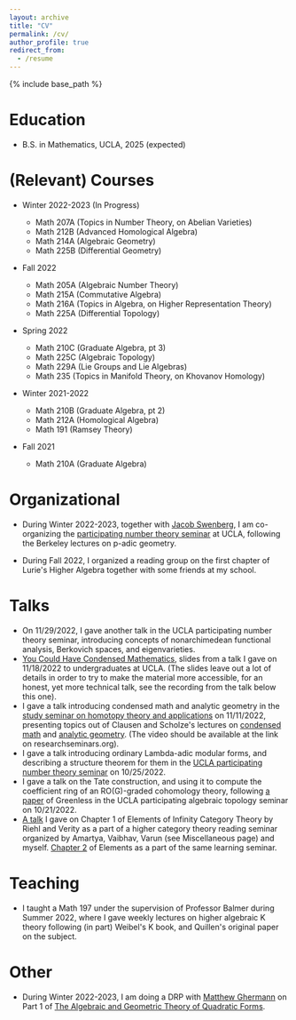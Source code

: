 ```yaml
---
layout: archive
title: "CV"
permalink: /cv/
author_profile: true
redirect_from:
  - /resume
---
```


{% include base_path %}

Education
======
* B.S. in Mathematics, UCLA, 2025 (expected)

(Relevant) Courses
======
* Winter 2022-2023 (In Progress)
  * Math 207A (Topics in Number Theory, on Abelian Varieties)
  * Math 212B (Advanced Homological Algebra)
  * Math 214A (Algebraic Geometry)
  * Math 225B (Differential Geometry)

* Fall 2022
  * Math 205A (Algebraic Number Theory)
  * Math 215A (Commutative Algebra)
  * Math 216A (Topics in Algebra, on Higher Representation Theory)
  * Math 225A (Differential Topology)

* Spring 2022
  * Math 210C (Graduate Algebra, pt 3)
  * Math 225C (Algebraic Topology)
  * Math 229A (Lie Groups and Lie Algebras)
  * Math 235 (Topics in Manifold Theory, on Khovanov Homology)

* Winter 2021-2022
  * Math 210B (Graduate Algebra, pt 2)
  * Math 212A (Homological Algebra)
  * Math 191 (Ramsey Theory)

* Fall 2021
  * Math 210A (Graduate Algebra)



Organizational
======
  * During Winter 2022-2023, together with [Jacob Swenberg](https://www.math.ucla.edu/~jaswenberg/), I am co-organizing the [participating number theory seminar](https://www.math.ucla.edu/~jaswenberg/ntlearning/) at UCLA, following the Berkeley lectures on p-adic geometry.

  * During Fall 2022, I organized a reading group on the first chapter of Lurie's Higher Algebra together with some friends at my school.


Talks
======
 * On 11/29/2022, I gave another talk in the UCLA participating number theory seminar, introducing concepts of nonarchimedean functional analysis, Berkovich spaces, and eigenvarieties.
 * [You Could Have Condensed Mathematics](/files/YouCouldHaveCondensedMath.pdf), slides from a talk I gave on 11/18/2022 to undergraduates at UCLA.  (The slides leave out a lot of details in order to try to make the material more accessible, for an honest, yet more technical talk, see the recording from the talk below this one).
 * I gave a talk introducing condensed math and analytic geometry in the [study seminar on homotopy theory and applications](https://researchseminars.org/talk/HomotopyTheoryAndApps/46/) on 11/11/2022, presenting topics out of Clausen and Scholze's lectures on [condensed math](https://www.math.uni-bonn.de/people/scholze/Condensed.pdf) and [analytic geometry](https://www.math.uni-bonn.de/people/scholze/Analytic.pdf).  (The video should be available at the link on researchseminars.org).
 * I gave a talk introducing ordinary Lambda-adic modular forms, and describing a structure theorem for them in the [UCLA participating number theory seminar](https://www.math.ucla.edu/~jaswenberg/ntlearning/ntlearning22F.html) on 10/25/2022.  <!--- (I survived giving a talk to Professor Hida during the Hida theory seminar!) -->
 * I gave a talk on the Tate construction, and using it to compute the coefficient ring of an RO(G)-graded cohomology theory, following [a paper](https://arxiv.org/abs/1705.09365) of Greenless in the UCLA participating algebraic topology seminar on 10/21/2022.
 * [A talk](https://youtu.be/9uUiMoB8A9g) I gave on Chapter 1 of Elements of Infinity Category Theory by Riehl and Verity as a part of a higher category theory  reading seminar organized by Amartya, Vaibhav, Varun (see Miscellaneous page) and myself.  [Chapter 2](https://www.youtube.com/watch?v=6FPgUGhG-rI) of Elements as a part of the same learning seminar.
  
Teaching
======
  * I taught a Math 197 under the supervision of Professor Balmer during Summer 2022, where I gave weekly lectures on higher algebraic K theory following (in part) Weibel's K book, and Quillen's original paper on the subject.
  

Other
======
* During Winter 2022-2023, I am doing a DRP with [Matthew Ghermann](https://www.math.ucla.edu/~mgherman/) on Part 1 of [The Algebraic and Geometric Theory of Quadratic Forms](https://sites.ualberta.ca/~karpenko/publ/Kniga.pdf).

